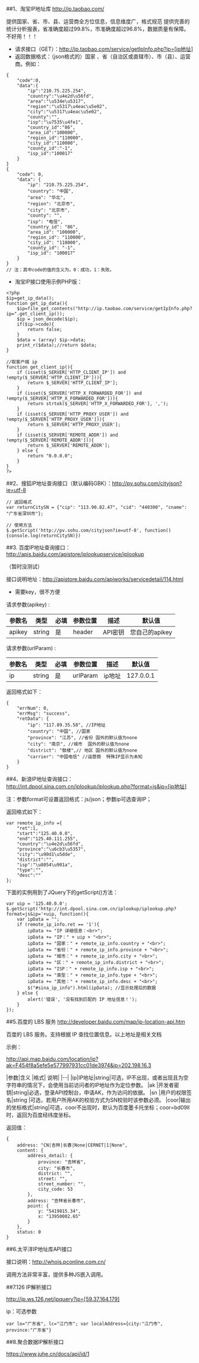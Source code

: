 
##1、淘宝IP地址库 http://ip.taobao.com/

提供国家、省、市、县、运营商全方位信息，信息维度广，格式规范
提供完善的统计分析报表，省准确度超过99.8%，市准确度超过96.8%，数据质量有保障。
不好用！！！

- 请求接口（GET）：http://ip.taobao.com/service/getIpInfo.php?ip=[ip地址]
- 返回数据格式：（json格式的）国家 、省（自治区或直辖市）、市（县）、运营商。例如：

```
{
	"code":0,
	"data":{
		"ip":"210.75.225.254",
		"country":"\u4e2d\u56fd",
		"area":"\u534e\u5317",
		"region":"\u5317\u4eac\u5e02",
		"city":"\u5317\u4eac\u5e02",
		"county":"",
		"isp":"\u7535\u4fe1",
		"country_id":"86",
		"area_id":"100000",
		"region_id":"110000",
		"city_id":"110000",
		"county_id":"-1",
		"isp_id":"100017"
	}
}
{
	"code": 0,
	"data": {
		"ip": "210.75.225.254",
		"country": "中国",
		"area": "华北",
		"region": "北京市",
		"city": "北京市",
		"county": "",
		"isp": "电信",
		"country_id": "86",
		"area_id": "100000",
		"region_id": "110000",
		"city_id": "110000",
		"county_id": "-1",
		"isp_id": "100017"
	}
}
// 注：其中code的值的含义为，0：成功，1：失败。
```

- 淘宝IP接口使用示例PHP版：

```
<?php
$ip=get_ip_data();
function get_ip_data(){
	$ip=file_get_contents("http://ip.taobao.com/service/getIpInfo.php?ip=".get_client_ip());
	$ip = json_decode($ip);
	if($ip->code){
		return false;
	}
	$data = (array) $ip->data;
	print_r($data);//return $data;
}

//取客户端 ip
function get_client_ip(){
	if (isset($_SERVER['HTTP_CLIENT_IP']) and !empty($_SERVER['HTTP_CLIENT_IP'])){
		return $_SERVER['HTTP_CLIENT_IP'];
	}
	if (isset($_SERVER['HTTP_X_FORWARDED_FOR']) and !empty($_SERVER['HTTP_X_FORWARDED_FOR'])){
		return strtok($_SERVER['HTTP_X_FORWARDED_FOR'], ',');
	}
	if (isset($_SERVER['HTTP_PROXY_USER']) and !empty($_SERVER['HTTP_PROXY_USER'])){
		return $_SERVER['HTTP_PROXY_USER'];
	}
	if (isset($_SERVER['REMOTE_ADDR']) and !empty($_SERVER['REMOTE_ADDR'])){
		return $_SERVER['REMOTE_ADDR'];
	} else {
		return "0.0.0.0";
	}
}
?>
```

##2、搜狐IP地址查询接口（默认编码GBK）：http://pv.sohu.com/cityjson?ie=utf-8

```
// 返回格式
var returnCitySN = {"cip": "113.90.82.47", "cid": "440300", "cname": "广东省深圳市"};

// 使用方法
$.getScript('http://pv.sohu.com/cityjson?ie=utf-8', function(){console.log(returnCitySN)})
```



##3.  百度IP地址查询接口：http://apis.baidu.com/apistore/iplookupservice/iplookup

（暂时没测试）

接口说明地址：http://apistore.baidu.com/apiworks/servicedetail/114.html

- 需要key，很不方便

请求参数(apikey) :

|参数名|类型|必填|参数位置|描述|默认值|
| -- | -- | -- | -- | -- | -- |
|apikey|string|是|header|API密钥|您自己的apikey|

请求参数(urlParam) :

|参数名|类型|必填|参数位置|描述|默认值|
|--|--|--|--|--|--|
|ip|string|是|urlParam|ip地址|127.0.0.1|

返回格式如下：

```
{
    "errNum": 0,
    "errMsg": "success",
    "retData": {
        "ip": "117.89.35.58", //IP地址
        "country": "中国", //国家 
        "province": "江苏", //省份 国外的默认值为none
        "city": "南京", //城市  国外的默认值为none
        "district": "鼓楼",// 地区 国外的默认值为none
        "carrier": "中国电信" //运营商  特殊IP显示为未知
    }
}
```

##4、新浪IP地址查询接口：http://int.dpool.sina.com.cn/iplookup/iplookup.php?format=js&ip=[ip地址]

注：参数format可设置返回格式：js/json；参数ip可选查询IP；

返回格式如下：

```
var remote_ip_info ={
	"ret":1,
	"start":"125.40.0.0",
	"end":"125.40.111.255",
	"country":"\u4e2d\u56fd",
	"province":"\u6cb3\u5357",
	"city":"\u90d1\u5dde",
	"district":"",
	"isp":"\u8054\u901a",
	"type":"",
	"desc":""
};
```

下面的实例用到了JQuery下的getScript()方法：
```
var uip = '125.40.0.0';
$.getScript('http://int.dpool.sina.com.cn/iplookup/iplookup.php?format=js&ip='+uip, function(){
	var ipData = "";
	if (remote_ip_info.ret == '1'){
		ipData += "IP 详细信息：<br>";
		ipData += "IP：" + uip + "<br>";
		ipData += "国家：" + remote_ip_info.country + "<br>";
		ipData += "省份：" + remote_ip_info.province + "<br>";
		ipData += "城市：" + remote_ip_info.city + "<br>";
		ipData += "区：" + remote_ip_info.district + "<br>";
		ipData += "ISP：" + remote_ip_info.isp + "<br>";
		ipData += "类型：" + remote_ip_info.type + "<br>";
		ipData += "其他：" + remote_ip_info.desc + "<br>";
		$("#sina_ip_info").html(ipData); //显示处理后的数据
	} else {
		alert('错误', '没有找到匹配的 IP 地址信息！');
	}
});
```

##5.百度的 LBS 服务 http://developer.baidu.com/map/ip-location-api.htm

百度的 LBS 服务。支持根据 IP 查找位置信息。以上地址是相关文档

示例：

http://api.map.baidu.com/location/ip?ak=F454f8a5efe5e577997931cc01de3974&ip=202.198.16.3

|参数|含义	|格式|	说明|
|--|
|ip|IP地址|string|可选，IP不出现，或者出现且为空字符串的情况下，会使用当前访问者的IP地址作为定位参数。
|ak	|开发者密钥|string|必选，登录API控制台，申请AK，作为访问的依据。
|sn	|用户的权限签名|string	|可选，若用户所用AK的校验方式为SN校验时该参数必须。
|coor|输出的坐标格式|string|可选，coor不出现时，默认为百度墨卡托坐标；coor=bd09ll时，返回为百度经纬度坐标。

返回值：
```
{
	address: "CN|吉林|长春|None|CERNET|1|None",
	content: {
		address_detail: {
			province: "吉林省",
			city: "长春市",
			district: "",
			street: "",
			street_number: "",
			city_code: 53
		},
		address: "吉林省长春市",
		point: {
			y: "5419815.34",
			x: "13950002.65"
		}
	},
	status: 0
}
```

##6.太平洋IP地址库API接口

接口说明：http://whois.pconline.com.cn/

调用方法非常丰富，提供多种JS嵌入调用。

##7.126 IP解析接口

http://ip.ws.126.net/ipquery?ip=[59.37.164.179]

ip：可选参数

```
var lo="广东省", lc="江门市"; var localAddress={city:"江门市", province:"广东省"}
```

##8.聚合数据IP解析接口

https://www.juhe.cn/docs/api/id/1
